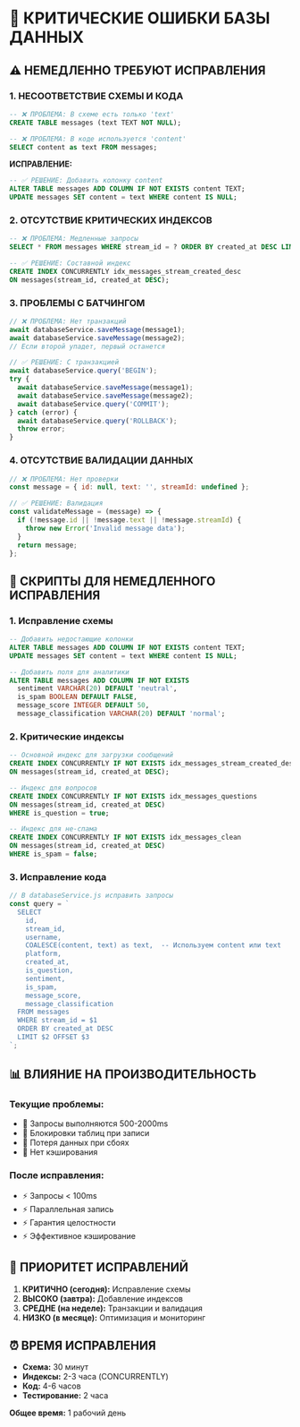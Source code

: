# 🚨 КРИТИЧЕСКИЕ ОШИБКИ БАЗЫ ДАННЫХ

## ⚠️ НЕМЕДЛЕННО ТРЕБУЮТ ИСПРАВЛЕНИЯ

### 1. **НЕСООТВЕТСТВИЕ СХЕМЫ И КОДА**
```sql
-- ❌ ПРОБЛЕМА: В схеме есть только 'text'
CREATE TABLE messages (text TEXT NOT NULL);

-- ❌ ПРОБЛЕМА: В коде используется 'content'
SELECT content as text FROM messages;
```

**ИСПРАВЛЕНИЕ:**
```sql
-- ✅ РЕШЕНИЕ: Добавить колонку content
ALTER TABLE messages ADD COLUMN IF NOT EXISTS content TEXT;
UPDATE messages SET content = text WHERE content IS NULL;
```

### 2. **ОТСУТСТВИЕ КРИТИЧЕСКИХ ИНДЕКСОВ**
```sql
-- ❌ ПРОБЛЕМА: Медленные запросы
SELECT * FROM messages WHERE stream_id = ? ORDER BY created_at DESC LIMIT 50;

-- ✅ РЕШЕНИЕ: Составной индекс
CREATE INDEX CONCURRENTLY idx_messages_stream_created_desc 
ON messages(stream_id, created_at DESC);
```

### 3. **ПРОБЛЕМЫ С БАТЧИНГОМ**
```javascript
// ❌ ПРОБЛЕМА: Нет транзакций
await databaseService.saveMessage(message1);
await databaseService.saveMessage(message2);
// Если второй упадет, первый останется

// ✅ РЕШЕНИЕ: С транзакцией
await databaseService.query('BEGIN');
try {
  await databaseService.saveMessage(message1);
  await databaseService.saveMessage(message2);
  await databaseService.query('COMMIT');
} catch (error) {
  await databaseService.query('ROLLBACK');
  throw error;
}
```

### 4. **ОТСУТСТВИЕ ВАЛИДАЦИИ ДАННЫХ**
```javascript
// ❌ ПРОБЛЕМА: Нет проверки
const message = { id: null, text: '', streamId: undefined };

// ✅ РЕШЕНИЕ: Валидация
const validateMessage = (message) => {
  if (!message.id || !message.text || !message.streamId) {
    throw new Error('Invalid message data');
  }
  return message;
};
```

## 🔧 СКРИПТЫ ДЛЯ НЕМЕДЛЕННОГО ИСПРАВЛЕНИЯ

### **1. Исправление схемы**
```sql
-- Добавить недостающие колонки
ALTER TABLE messages ADD COLUMN IF NOT EXISTS content TEXT;
UPDATE messages SET content = text WHERE content IS NULL;

-- Добавить поля для аналитики
ALTER TABLE messages ADD COLUMN IF NOT EXISTS 
  sentiment VARCHAR(20) DEFAULT 'neutral',
  is_spam BOOLEAN DEFAULT FALSE,
  message_score INTEGER DEFAULT 50,
  message_classification VARCHAR(20) DEFAULT 'normal';
```

### **2. Критические индексы**
```sql
-- Основной индекс для загрузки сообщений
CREATE INDEX CONCURRENTLY IF NOT EXISTS idx_messages_stream_created_desc 
ON messages(stream_id, created_at DESC);

-- Индекс для вопросов
CREATE INDEX CONCURRENTLY IF NOT EXISTS idx_messages_questions 
ON messages(stream_id, created_at DESC) 
WHERE is_question = true;

-- Индекс для не-спама
CREATE INDEX CONCURRENTLY IF NOT EXISTS idx_messages_clean 
ON messages(stream_id, created_at DESC) 
WHERE is_spam = false;
```

### **3. Исправление кода**
```javascript
// В databaseService.js исправить запросы
const query = `
  SELECT 
    id,
    stream_id,
    username,
    COALESCE(content, text) as text,  -- Используем content или text
    platform,
    created_at,
    is_question,
    sentiment,
    is_spam,
    message_score,
    message_classification
  FROM messages 
  WHERE stream_id = $1 
  ORDER BY created_at DESC 
  LIMIT $2 OFFSET $3
`;
```

## 📊 ВЛИЯНИЕ НА ПРОИЗВОДИТЕЛЬНОСТЬ

### **Текущие проблемы:**
- 🐌 Запросы выполняются 500-2000ms
- 🐌 Блокировки таблиц при записи
- 🐌 Потеря данных при сбоях
- 🐌 Нет кэширования

### **После исправления:**
- ⚡ Запросы < 100ms
- ⚡ Параллельная запись
- ⚡ Гарантия целостности
- ⚡ Эффективное кэширование

## 🎯 ПРИОРИТЕТ ИСПРАВЛЕНИЙ

1. **КРИТИЧНО (сегодня):** Исправление схемы
2. **ВЫСОКО (завтра):** Добавление индексов
3. **СРЕДНЕ (на неделе):** Транзакции и валидация
4. **НИЗКО (в месяце):** Оптимизация и мониторинг

## ⏰ ВРЕМЯ ИСПРАВЛЕНИЯ

- **Схема:** 30 минут
- **Индексы:** 2-3 часа (CONCURRENTLY)
- **Код:** 4-6 часов
- **Тестирование:** 2 часа

**Общее время:** 1 рабочий день

